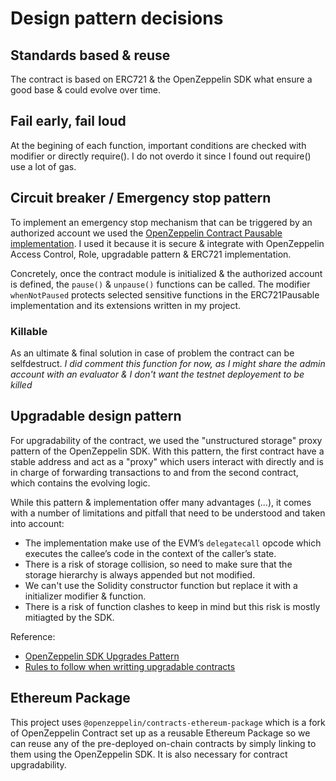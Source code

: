 # Design pattern decisions

## Standards based & reuse

The contract is based on ERC721 & the OpenZeppelin SDK what ensure a good base & could evolve over time.

## Fail early, fail loud

At the begining of each function, important conditions are checked with modifier or directly  require().
I do not overdo it since I found out require() use a lot of gas.


## Circuit breaker / Emergency stop pattern 
To implement an emergency stop mechanism that can be triggered by an authorized account we used the [OpenZeppelin Contract Pausable implementation](https://github.com/OpenZeppelin/openzeppelin-contracts-ethereum-package/blob/master/contracts/lifecycle/Pausable.sol).
I used it because it is secure & integrate with OpenZeppelin Access Control, Role, upgradable pattern & ERC721 implementation.

Concretely, once the contract module is initialized & the authorized account is defined, the `pause()` & `unpause()` functions can be called.
The modifier `whenNotPaused` protects selected sensitive functions in the ERC721Pausable implementation and its extensions written in my project. 

### Killable

As an ultimate & final solution in case of problem the contract can be selfdestruct.
*I did comment this function for now, as I might share the admin account with an evaluator & I don't want the testnet deployement to be killed*

## Upgradable design pattern

For upgradability of the contract, we used the "unstructured storage" proxy pattern of the OpenZeppelin SDK. 
With this pattern, the first contract have a stable address and act as a "proxy" which users interact with directly and is in charge of forwarding transactions to and from the second contract, which contains the evolving logic.

While this pattern & implementation offer many advantages (...), it comes with a number of limitations and pitfall that need to be understood and taken into account:

- The implementation make use of the EVM’s `delegatecall` opcode which executes the callee’s code in the context of the caller’s state.
- There is a risk of storage collision, so need to make sure that the storage hierarchy is always appended but not modified.
- We can't use the Solidity constructor function but replace it with a initializer modifier & function. 
- There is a risk of function clashes to keep in mind but this risk is mostly mitiagted by the SDK.

Reference: 
- [OpenZeppelin SDK Upgrades Pattern](https://docs.openzeppelin.com/sdk/2.6/pattern)
- [Rules to follow when writting upgradable contracts](https://docs.openzeppelin.com/sdk/2.6/writing-contracts#modifying-your-contracts)


## Ethereum Package
This project uses `@openzeppelin/contracts-ethereum-package` which is a fork of OpenZeppelin Contract set up as a reusable Ethereum Package so we can reuse any of the pre-deployed on-chain contracts by simply linking to them using the OpenZeppelin SDK.
It is also necessary for contract upgradability.


